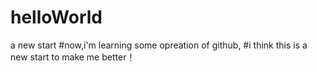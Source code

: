 # helloWorld
a new start
#now,i'm learning some opreation of github,
#i think this is a new start to make me better！
